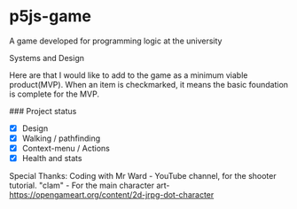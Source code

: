 # p5js-game
A game developed for programming logic at the university

Systems and Design

Here are that I would like to add to the game as a minimum viable product(MVP). 
When an item is checkmarked, it means the basic foundation is complete for the MVP.

\### Project status

- [x] Design
- [x] Walking / pathfinding
- [x] Context-menu / Actions
- [x] Health and stats

Special Thanks:
Coding with Mr Ward - YouTube channel, for the shooter tutorial.
"clam" - For the main character art- https://opengameart.org/content/2d-jrpg-dot-character
